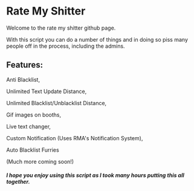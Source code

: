 # Rate My Shitter

Welcome to the rate my shitter github page.

With this script you can do a number of things and in doing so piss many people off in the process, including the admins.

## Features:

Anti Blacklist,

Unlimited Text Update Distance, 

Unlimited Blacklist/Unblacklist Distance, 

Gif images on booths, 

Live text changer, 

Custom Notification (Uses RMA's Notification System), 

Auto Blacklist Furries

(Much more coming soon!)

##### I hope you enjoy using this script as I took many hours putting this all together.
